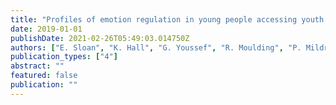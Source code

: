 ```yaml
---
title: "Profiles of emotion regulation in young people accessing youth mental health and drug treatment"
date: 2019-01-01
publishDate: 2021-02-26T05:49:03.014750Z
authors: ["E. Sloan", "K. Hall", "G. Youssef", "R. Moulding", "P. Mildred", " Helen", " Staiger"]
publication_types: ["4"]
abstract: ""
featured: false
publication: ""
---
```


